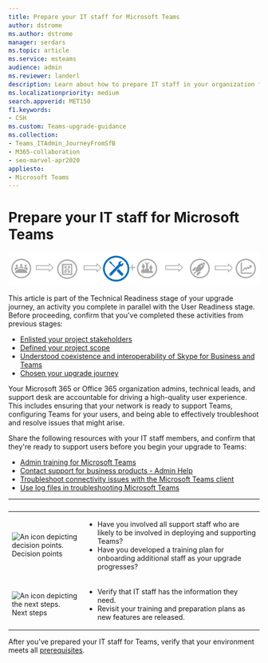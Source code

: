```yaml
---
title: Prepare your IT staff for Microsoft Teams
author: dstrome
ms.author: dstrome
manager: serdars
ms.topic: article
ms.service: msteams
audience: admin
ms.reviewer: landerl
description: Learn about how to prepare IT staff in your organization for deploying and supporting Microsoft Teams.
ms.localizationpriority: medium
search.appverid: MET150
f1.keywords:
- CSH
ms.custom: Teams-upgrade-guidance
ms.collection: 
- Teams_ITAdmin_JourneyFromSfB
- M365-collaboration
- seo-marvel-apr2020
appliesto:
- Microsoft Teams
---
```


# Prepare your IT staff for Microsoft Teams

![Upgrade journey diagram, emphasizing the Technical Readiness stage.](media/upgrade-banner-tech-readiness.png "Stages of the upgrade journey, with emphasis on the Technical Readiness stage")

This article is part of the Technical Readiness stage of your upgrade journey, an activity you complete in parallel with the User Readiness stage. Before proceeding, confirm that you've completed these activities from previous stages:

- [Enlisted your project stakeholders](upgrade-enlist-stakeholders.md)
- [Defined your project scope](./upgrade-define-project-scope.md)
- [Understood coexistence and interoperability of Skype for Business and Teams](./teams-and-skypeforbusiness-coexistence-and-interoperability.md)
- [Chosen your upgrade journey](upgrade-and-coexistence-of-skypeforbusiness-and-teams.md)

Your Microsoft 365 or Office 365 organization admins, technical leads, and support desk are accountable for driving a high-quality user experience. This includes ensuring that your network is ready to support Teams, configuring Teams for your users, and being able to effectively troubleshoot and resolve issues that might arise.

Share the following resources with your IT staff members, and confirm that they're ready to support users before you begin your upgrade to Teams:

- [Admin training for Microsoft Teams](itadmin-readiness.md)
- [Contact support for business products - Admin Help](/microsoft-365/admin/contact-support-for-business-products)
- [Troubleshoot connectivity issues with the Microsoft Teams client](connectivity-issues.md)
- [Use log files in troubleshooting Microsoft Teams](log-files.md)



|&nbsp; |&nbsp; |
|---|---|
| ![An icon depicting decision points.](media/audio_conferencing_image7.png) <br/>Decision points|<ul><li>Have you involved all support staff who are likely to be involved in deploying and supporting Teams?</li><li>Have you developed a training plan for onboarding additional staff as your upgrade progresses?</li></ul> |
| ![An icon depicting the next steps.](media/audio_conferencing_image9.png)<br/>Next steps|<ul><li>Verify that IT staff has the information they need.</li><li>Revisit your training and preparation plans as new features are released.</li></ul>|

After you've prepared your IT staff for Teams, verify that your environment meets all [prerequisites](upgrade-plan-journey-prerequisites.md).
